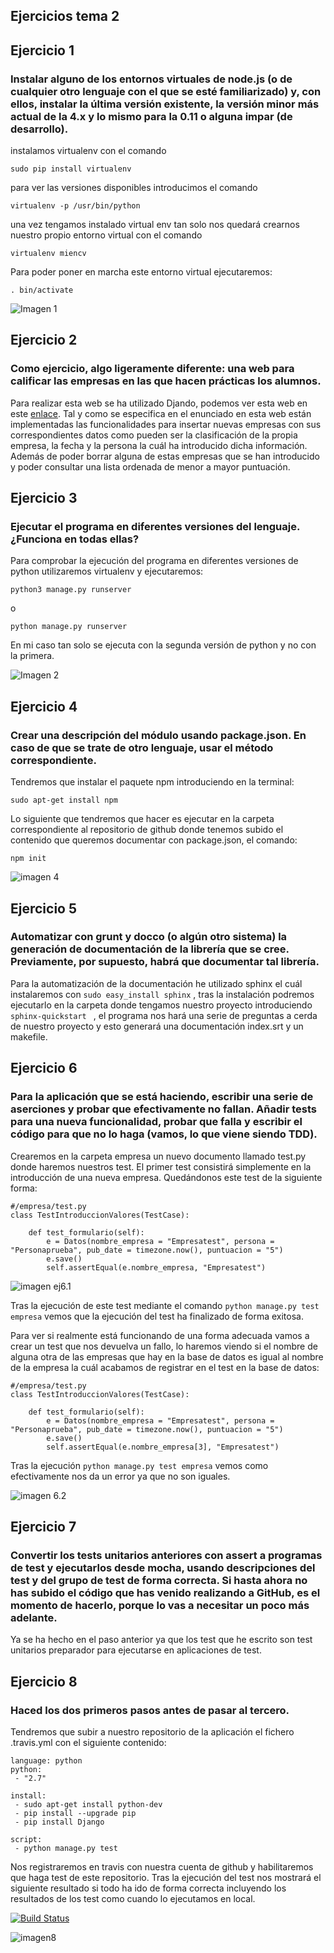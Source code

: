 ## Ejercicios tema 2

## Ejercicio 1

### Instalar alguno de los entornos virtuales de node.js (o de cualquier otro lenguaje con el que se esté familiarizado) y, con ellos, instalar la última versión existente, la versión minor más actual de la 4.x y lo mismo para la 0.11 o alguna impar (de desarrollo).


instalamos virtualenv con el comando

```
sudo pip install virtualenv

```
para ver las versiones disponibles introducimos el comando

```
virtualenv -p /usr/bin/python
```
una vez tengamos instalado virtual env tan solo nos quedará crearnos nuestro propio entorno virtual con el comando

```
virtualenv miencv
```

Para poder poner en marcha este entorno virtual ejecutaremos:

```
. bin/activate
```

![Imagen 1](http://i66.tinypic.com/2ia30vo.png)

## Ejercicio 2

### Como ejercicio, algo ligeramente diferente: una web para calificar las empresas en las que hacen prácticas los alumnos.

Para realizar esta web se ha utilizado Djando, podemos ver esta web en este [enlace](https://github.com/Miguelmoral/IV_web_empresa). Tal y como se especifica en el enunciado en esta web están implementadas las funcionalidades para insertar nuevas empresas con sus correspondientes datos como pueden ser la clasificación de la propia empresa, la fecha y la persona la cuál ha introducido dicha información. Además de poder borrar alguna de estas empresas que se han introducido y poder consultar una lista ordenada de menor a mayor puntuación.

## Ejercicio 3

### Ejecutar el programa en diferentes versiones del lenguaje. ¿Funciona en todas ellas?

Para comprobar la ejecución del programa en diferentes versiones de python utilizaremos virtualenv y ejecutaremos: 

```
python3 manage.py runserver

```

o 

```
python manage.py runserver

```

En mi caso tan solo se ejecuta con la segunda versión de python y no con la primera.

![Imagen 2](http://i65.tinypic.com/2hecbja.png)

## Ejercicio 4

### Crear una descripción del módulo usando package.json. En caso de que se trate de otro lenguaje, usar el método correspondiente.

Tendremos que instalar el paquete npm introduciendo en la terminal: 
```
sudo apt-get install npm

```

Lo siguiente que tendremos que hacer es ejecutar en la carpeta correspondiente al repositorio de github donde tenemos subido el contenido que queremos documentar con package.json, el comando:
```
npm init

```
![imagen 4](http://i66.tinypic.com/245ebs0.png)

## Ejercicio 5

### Automatizar con grunt y docco (o algún otro sistema) la generación de documentación de la librería que se cree. Previamente, por supuesto, habrá que documentar tal librería.

Para la automatización de la documentación he utilizado sphinx el cuál instalaremos con `sudo easy_install sphinx` , tras la instalación podremos ejecutarlo en la carpeta donde tengamos nuestro proyecto introduciendo `sphinx-quickstart ` , el programa nos hará una serie de preguntas a cerda de nuestro proyecto y esto generará una documentación index.srt y un makefile.

## Ejercicio 6

### Para la aplicación que se está haciendo, escribir una serie de aserciones y probar que efectivamente no fallan. Añadir tests para una nueva funcionalidad, probar que falla y escribir el código para que no lo haga (vamos, lo que viene siendo TDD).

Crearemos en la carpeta empresa un nuevo documento llamado test.py donde haremos nuestros test. El primer test consistirá simplemente en la introducción de una nueva empresa. Quedándonos este test de la siguiente forma:

```
#/empresa/test.py
class TestIntroduccionValores(TestCase):

    def test_formulario(self):
        e = Datos(nombre_empresa = "Empresatest", persona = "Personaprueba", pub_date = timezone.now(), puntuacion = "5")
        e.save()
        self.assertEqual(e.nombre_empresa, "Empresatest")
```

![imagen ej6.1](http://i66.tinypic.com/1gkqiw.png)

Tras la ejecución de este test mediante el comando `python manage.py test empresa` vemos que la ejecución del test ha finalizado de forma exitosa.

Para ver si realmente está funcionando de una forma adecuada vamos a crear un test que nos devuelva un fallo, lo haremos viendo si el nombre de alguna otra de las empresas que hay en la base de datos es igual al nombre de la empresa la cuál acabamos de registrar en el test en la base de datos:

```
#/empresa/test.py
class TestIntroduccionValores(TestCase):

    def test_formulario(self):
        e = Datos(nombre_empresa = "Empresatest", persona = "Personaprueba", pub_date = timezone.now(), puntuacion = "5")
        e.save()
        self.assertEqual(e.nombre_empresa[3], "Empresatest")
```

Tras la ejecución `python manage.py test empresa` vemos como efectivamente nos da un error ya que no son iguales. 

![imagen 6.2](http://i64.tinypic.com/244a9gz.png)

## Ejercicio 7

### Convertir los tests unitarios anteriores con assert a programas de test y ejecutarlos desde mocha, usando descripciones del test y del grupo de test de forma correcta. Si hasta ahora no has subido el código que has venido realizando a GitHub, es el momento de hacerlo, porque lo vas a necesitar un poco más adelante.

Ya se ha hecho en el paso anterior ya que los test que he escrito son test unitarios preparador para ejecutarse en aplicaciones de test.

## Ejercicio 8

### Haced los dos primeros pasos antes de pasar al tercero.

Tendremos que subir a nuestro repositorio de la aplicación el fichero .travis.yml con el siguiente contenido:

```
language: python
python:
 - "2.7"

install:
 - sudo apt-get install python-dev
 - pip install --upgrade pip 
 - pip install Django 

script:
 - python manage.py test
```

Nos registraremos en travis con nuestra cuenta de github y habilitaremos que haga test de este repositorio. Tras la ejecución del test nos mostrará el siguiente resultado si todo ha ido de forma correcta incluyendo los resultados de los test como cuando lo ejecutamos en local.

[![Build Status](https://travis-ci.org/Miguelmoral/IV_web_empresa.svg?branch=master)](https://travis-ci.org/Miguelmoral/IV_web_empresa)


![imagen8](http://i68.tinypic.com/25qevyf.png)

















